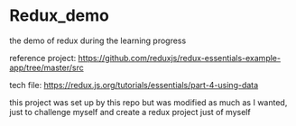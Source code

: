 # Redux_demo
the demo of redux during the learning progress

reference project: https://github.com/reduxjs/redux-essentials-example-app/tree/master/src

tech file: https://redux.js.org/tutorials/essentials/part-4-using-data

this project was set up by this repo but was modified as much as I wanted, just to challenge myself and create a redux project just of myself
